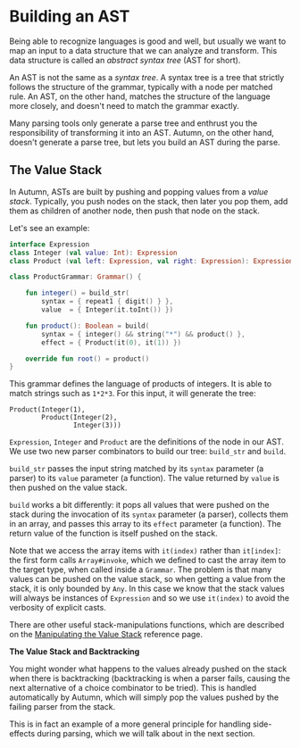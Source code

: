 # Building an AST

Being able to recognize languages is good and well, but usually we want to map an input
to a data structure that we can analyze and transform. This data structure is called
an *abstract syntax tree* (AST for short).

An AST is not the same as a *syntax tree*. A syntax tree is a tree that strictly follows the
structure of the grammar, typically with a node per matched rule. An AST, on the other hand,
matches the structure of the language more closely, and doesn't need to match the grammar exactly.
  
Many parsing tools only generate a parse tree and enthrust you the responsibility of transforming it
into an AST. Autumn, on the other hand, doesn't generate a parse tree, but lets you build an AST
during the parse.

## The Value Stack

In Autumn, ASTs are built by pushing and popping values from a *value stack*. Typically, you
push nodes on the stack, then later you pop them, add them as children of another node, then push
that node on the stack.

Let's see an example:

```kotlin
interface Expression
class Integer (val value: Int): Expression
class Product (val left: Expression, val right: Expression): Expression

class ProductGrammar: Grammar() {

    fun integer() = build_str(
        syntax = { repeat1 { digit() } },
        value  = { Integer(it.toInt()) })

    fun product(): Boolean = build(
        syntax = { integer() && string("*") && product() },
        effect = { Product(it(0), it(1)) })

    override fun root() = product()
}
```

This grammar defines the language of products of integers. It is able to match strings such as
`1*2*3`. For this input, it will generate the tree:
 
    Product(Integer(1),
            Product(Integer(2),
                    Integer(3)))
                    
`Expression`, `Integer` and `Product` are the definitions of the node in our AST. We use two new
parser combinators to build our tree: `build_str` and `build`.

`build_str` passes the input string matched by its `syntax` parameter (a parser) to its `value`
parameter (a function). The value returned by `value` is then pushed on the value stack.

`build` works a bit differently: it pops all values that were pushed on the stack during the
invocation of its `syntax` parameter (a parser), collects them in an array, and passes this array to
its `effect` parameter (a function). The return value of the function is itself pushed on the
stack.

Note that we access the array items with `it(index)` rather than `it[index]`: the first form calls
`Array#invoke`, which we defined to cast the array item to the target type, when called inside a
`Grammar`. The problem is that many values can be pushed on the value stack, so when getting a value
from the stack, it is only bounded by `Any`. In this case we know that the stack values will always
be instances of `Expression` and so we use `it(index)` to avoid the verbosity of explicit casts.

There are other useful stack-manipulations functions, which are described on the
[Manipulating the Value Stack] reference page.

[Manipulating the Value Stack]: ../API/parsers/stack.md

**The Value Stack and Backtracking**

You might wonder what happens to the values already pushed on the stack when there is backtracking
(backtracking is when a parser fails, causing the next alternative of a choice combinator to be
tried). This is handled automatically by Autumn, which will simply pop the values pushed by the
failing parser from the stack.

This is in fact an example of a more general principle for handling side-effects during parsing,
which we will talk about in the next section.